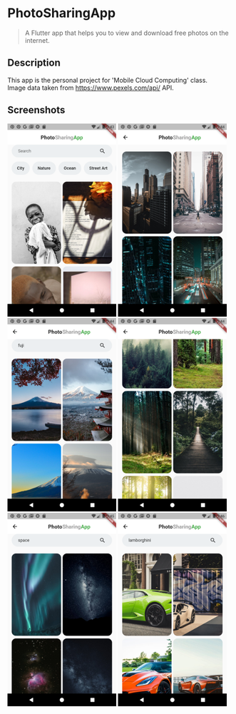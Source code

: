# PhotoSharingApp

> A Flutter app that helps you to view and download free photos on the internet.

## Description

This app is the personal project for 'Mobile Cloud Computing' class. <br/>
Image data taken from https://www.pexels.com/api/ API. 

## Screenshots

<div>
  <img src='./screenshots/screen_2.png' width=244>
  <img src='./screenshots/screen_3.png' width=244>
  <img src='./screenshots/screen_4.png' width=244>
  <img src='./screenshots/screen_1.png' width=244>
  <img src='./screenshots/screen_5.png' width=244>
  <img src='./screenshots/screen_6.png' width=244>
</div>
